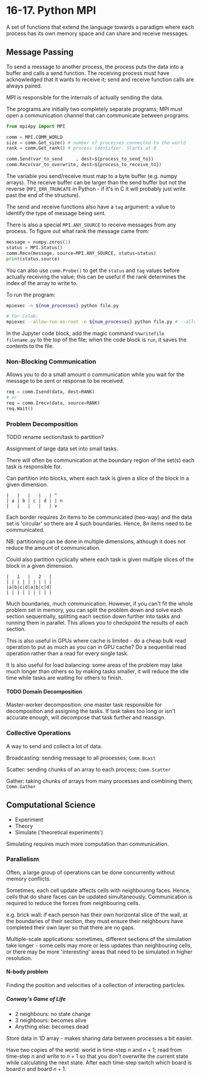# 16-17. Python MPI

A set of functions that extend the language towards a paradigm where each process has its own memory space and can share and receive messages.

## Message Passing

To send a message to another process, the process puts the data into a buffer and calls a send function. The receiving process must have acknowledged that it wants to receive it; send and receive function calls are always paired.

MPI is responsible for the internals of actually sending the data.

The programs are initially two completely separate programs; MPI must open a communication channel that can communicate between programs.

```python
from mpi4py import MPI

comm = MPI.COMM_WORLD
size = comm.Get_size() # number of processes connected to the world
rank = comm.Get_rank() # process identifier. Starts at 0

comm.Send(var_to_send     , dest=${process_to_send_to})
comm.Recv(var_to_overwrite, dest=${process_to_receive_to})
```

The variable you send/receive must map to a byte buffer (e.g. numpy arrays). The receive buffer can be larger than the send buffer but not the reverse (`MPI_ERR_TRUNCATE` in Python - if it's in C it will probably just write past the end of the structure).

The send and receive functions also have a `tag` argument: a value to identify the type of message being sent.

There is also a special `MPI.ANY_SOURCE` to receive messages from any process. To figure out what rank the message came from:

```python
message = numpy.zeros(1)
status = MPI.Status()
comm.Recv(message, source=MPI.ANY_SOURCE, status=status)
print(status.source)
```

You can also use `comm.Probe()` to get the `status` and `tag` values before actually receiving the value; this can be useful if the rank determines the index of the array to write to.


To run the program:

```bash
mpiexec -n ${num_processes} python file.py

# For Colab:
mpiexec --allow-run-as-root -n ${num_processes} python file.py # --allow-run-as-root flag required
```

In the Jupyter code block, add the magic command `%%writefile filename.py` to the top of the file; when the code block is `run`, it saves the contents to the file.

### Non-Blocking Communication

Allows you to do a small amount o communication while you wait for the message to be sent or response to be received.

```python
req = comm.Isend(data, dest=RANK)
# or
req = comm.Irecv(data, source=RANK)
req.Wait()
```

### Problem Decomposition

TODO rename section/task to partition?

Assignment of large data set into small tasks.

There will often be communication at the boundary region of the set(s) each task is responsible for.

Can partition into blocks, where each task is given a slice of the block in a given dimension.

```
|   |   |   |   | ^
| a | b | c | d | | n
|   |   |   |   | v
```

Each border requires $2n$ items to be communicated (two-way) and the data set is 'circular' so there are 4 such boundaries. Hence, $8n$ items need to be communicated.

NB: partitioning can be done in multiple dimensions, although it does not reduce the amount of communication.

Could also partition cyclically where each task is given multiple slices of the block in a given dimension.

```
|   1   |   2   |
| | | | | | | | |
|a|b|c|d|a|b|c|d|
| | | | | | | | |
```

Much boundaries, much communication. However, if you can't fit the whole problem set in memory, you can split the problem down and solve each section sequentially, splitting each section down further into tasks and running them in parallel. This allows you to checkpoint the results of each section.

This is also useful in GPUs where cache is limited - do a cheap bulk read operation to put as much as you can in GPU cache? Do a sequential read operation rather than a read for every single task.

It is also useful for load balancing: some areas of the problem may take much longer than others so by making tasks smaller, it will reduce the idle time while tasks are waiting for others to finish.

#### TODO Domain Decomposition

Master-worker decomposition: one master task responsible for decomposition and assigning the tasks. If task takes too long or isn't accurate enough, will decompose that task further and reassign.

### Collective Operations

A way to send and collect a lot of data.

Broadcasting: sending message to all processes; `Comm.Bcast`

Scatter: sending chunks of an array to each process; `Comm.Scatter`

Gather: taking chunks of arrays from many processes and combining them; `Comm.Gather`

## Computational Science

- Experiment
- Theory
- Simulate ('theoretical experiments')

Simulating requires much more computation than communication.

### Parallelism

Often, a large group of operations can be done concurrently without memory conflicts.

Sometimes, each cell update affects cells with neighbouring faces. Hence, cells that do share faces can be updated simultaneously. Communication is required to reduce the forces from neighbouring cells.

e.g. brick wall: if each person has their own horizontal slice of the wall, at the boundaries of their section, they must ensure their neighbours have completed their own layer so that there are no gaps.

Multiple-scale applications: sometimes, different sections of the simulation take longer - some cells may more or less updates than neighbouring cells, or there may be more 'interesting' areas that need to be simulated in higher resolution.

#### N-body problem

Finding the position and velocities of a collection of interacting particles.

##### Conway's Game of Life

- 2 neighbours: no state change
- 3 neighbours: becomes alive
- Anything else: becomes dead

Store data in 1D array - makes sharing data between processes a bit easier.

Have two copies of the world: world in time-step $n$ and $n + 1$; read from time-step $n$ and write to $n + 1$ so that you don't overwrite the current state while calculating the next state. After each time-step switch which board is board $n$ and board $n + 1$.
